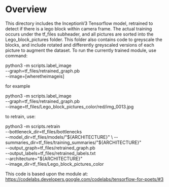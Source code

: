 # Overview

This directory includes the InceptionV3 Tensorflow model, retrained to detect if there is a lego block within camera frame.  The actual training occurs under the tf_files subheader, and all pictures are sorted into the Lego_block_pictures folder. This folder also contains code to greyscale the blocks, and include rotated and differently greyscaled versions of each picture to augment the dataset. To run the currently trained module, use command:

python3 -m scripts.label_image \
--graph=tf_files/retrained_graph.pb  \
--image=[wheretheimageis]

for example

python3 -m scripts.label_image \
--graph=tf_files/retrained_graph.pb  \
--image=tf_files/Lego_block_pictures_color/red/img_0013.jpg

to retrain, use:

python3 -m scripts.retrain \
--bottleneck_dir=tf_files/bottlenecks \
--model_dir=tf_files/models/"${ARCHITECTURE}" \
--summaries_dir=tf_files/training_summaries/"${ARCHITECTURE}" \
--output_graph=tf_files/retrained_graph.pb \
--output_labels=tf_files/retrained_labels.txt \
--architecture="${ARCHITECTURE}" \
--image_dir=tf_files/Lego_block_pictures_color

This code is based upon the module at: https://codelabs.developers.google.com/codelabs/tensorflow-for-poets/#3
